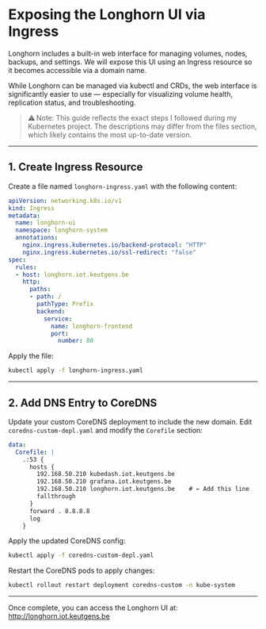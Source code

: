 # Exposing the Longhorn UI via Ingress
Longhorn includes a built-in web interface for managing volumes, nodes, backups, and settings. We will expose this UI using an Ingress resource so it becomes accessible via a domain name.

While Longhorn can be managed via kubectl and CRDs, the web interface is significantly easier to use — especially for visualizing volume health, replication status, and troubleshooting.

> ⚠️ Note: This guide reflects the exact steps I followed during my Kubernetes project. The descriptions may differ from the files section, which likely contains the most up-to-date version.

---

## 1. Create Ingress Resource
Create a file named `longhorn-ingress.yaml` with the following content:
```yaml
apiVersion: networking.k8s.io/v1
kind: Ingress
metadata:
  name: longhorn-ui
  namespace: longhorn-system
  annotations:
    nginx.ingress.kubernetes.io/backend-protocol: "HTTP"
    nginx.ingress.kubernetes.io/ssl-redirect: "false"
spec:
  rules:
  - host: longhorn.iot.keutgens.be
    http:
      paths:
      - path: /
        pathType: Prefix
        backend:
          service:
            name: longhorn-frontend
            port:
              number: 80
```
Apply the file:
```bash
kubectl apply -f longhorn-ingress.yaml
```

---

## 2. Add DNS Entry to CoreDNS
Update your custom CoreDNS deployment to include the new domain. Edit `coredns-custom-depl.yaml` and modify the `Corefile` section:
```yaml
data:
  Corefile: |
    .:53 {
      hosts {
        192.168.50.210 kubedash.iot.keutgens.be
        192.168.50.210 grafana.iot.keutgens.be
        192.168.50.210 longhorn.iot.keutgens.be    # ← Add this line
        fallthrough
      }
      forward . 8.8.8.8
      log
    }
```
Apply the updated CoreDNS config:
```bash
kubectl apply -f coredns-custom-depl.yaml
```
Restart the CoreDNS pods to apply changes:
```bash
kubectl rollout restart deployment coredns-custom -n kube-system
```

---
Once complete, you can access the Longhorn UI at: http://longhorn.iot.keutgens.be
